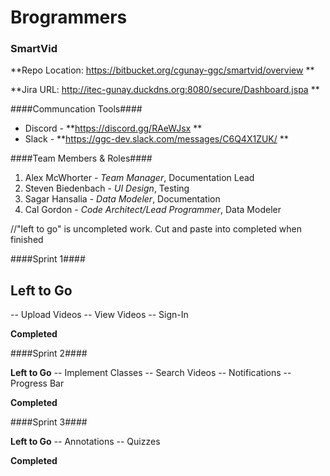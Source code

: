 # Brogrammers #

### SmartVid ###

**Repo Location: https://bitbucket.org/cgunay-ggc/smartvid/overview **

**Jira URL: http://itec-gunay.duckdns.org:8080/secure/Dashboard.jspa **

####Communcation Tools####

+ Discord - **https://discord.gg/RAeWJsx **
+ Slack - 	**https://ggc-dev.slack.com/messages/C6Q4X1ZUK/ **

####Team Members & Roles####
1. Alex McWhorter - _Team Manager_, Documentation Lead
2. Steven Biedenbach - _UI Design_, Testing
3. Sagar Hansalia - _Data Modeler_, Documentation
4. Cal Gordon - _Code Architect/Lead Programmer_, Data Modeler



//"left to go" is uncompleted work. Cut and paste into completed when finished

####Sprint 1####

**Left to Go**
--
-- Upload Videos
-- View Videos
-- Sign-In


**Completed**



####Sprint 2####

**Left to Go**
-- Implement Classes
-- Search Videos
-- Notifications
-- Progress Bar

**Completed**



####Sprint 3####

**Left to Go**
-- Annotations
-- Quizzes

**Completed**